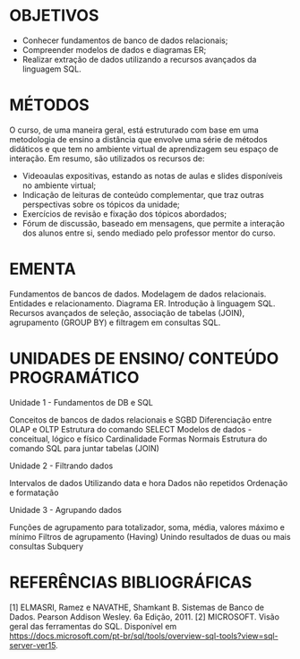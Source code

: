 # OBJETIVOS

- Conhecer fundamentos de banco de dados relacionais;
- Compreender modelos de dados e diagramas ER;
- Realizar extração de dados utilizando a recursos avançados da linguagem SQL.

# MÉTODOS

O curso, de uma maneira geral, está estruturado com base em uma metodologia de ensino a distância que envolve uma série de métodos didáticos e que tem no ambiente virtual de aprendizagem seu espaço de interação. Em resumo, são utilizados os recursos de:

- Videoaulas expositivas, estando as notas de aulas e slides disponíveis no ambiente virtual;
- Indicação de leituras de conteúdo complementar, que traz outras perspectivas sobre os tópicos da unidade;
- Exercícios de revisão e fixação dos tópicos abordados;
- Fórum de discussão, baseado em mensagens, que permite a interação dos alunos entre si, sendo mediado pelo professor mentor do curso. 

# EMENTA

Fundamentos de bancos de dados. Modelagem de dados relacionais. Entidades e relacionamento. Diagrama ER. Introdução à linguagem SQL. Recursos avançados de seleção, associação de tabelas (JOIN), agrupamento (GROUP BY) e filtragem em consultas SQL.

# UNIDADES DE ENSINO/ CONTEÚDO PROGRAMÁTICO

Unidade 1 - Fundamentos de DB e SQL

Conceitos de bancos de dados relacionais e SGBD
Diferenciação entre OLAP e OLTP
Estrutura do comando SELECT
Modelos de dados - conceitual, lógico e físico
Cardinalidade
Formas Normais
Estrutura do comando SQL para juntar tabelas (JOIN)

Unidade 2 - Filtrando dados

Intervalos de dados
Utilizando data e hora
Dados não repetidos
Ordenação e formatação

Unidade 3 - Agrupando dados

Funções de agrupamento para totalizador, soma, média, valores máximo e mínimo
Filtros de agrupamento (Having)
Unindo resultados de duas ou mais consultas
Subquery

# REFERÊNCIAS BIBLIOGRÁFICAS

[1] ELMASRI, Ramez e NAVATHE, Shamkant B. Sistemas de Banco de Dados. Pearson Addison Wesley. 6a Edição, 2011.
[2] MICROSOFT. Visão geral das ferramentas do SQL. Disponível em https://docs.microsoft.com/pt-br/sql/tools/overview-sql-tools?view=sql-server-ver15.